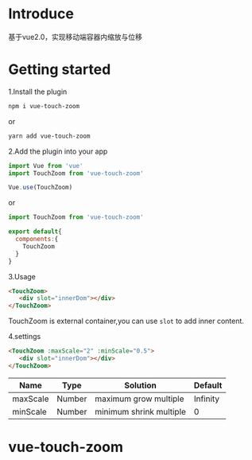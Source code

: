 # Introduce

基于vue2.0，实现移动端容器内缩放与位移



# Getting started

1.Install the plugin


```bash
npm i vue-touch-zoom
```

or

```bash
yarn add vue-touch-zoom
```



2.Add the plugin into your app

```js
import Vue from 'vue'
import TouchZoom from 'vue-touch-zoom'

Vue.use(TouchZoom)
```

or

```js
import TouchZoom from 'vue-touch-zoom'

export default{
  components:{
    TouchZoom
  }
}
```

3.Usage

```html
<TouchZoom>
   <div slot="innerDom"></div>
</TouchZoom>
```

TouchZoom is external container,you can use `slot` to add inner content.

4.settings

```html
<TouchZoom :maxScale="2" :minScale="0.5">
   <div slot="innerDom"></div>
</TouchZoom>
```

| Name     | Type   | Solution                | Default  |
| -------- | ------ | ----------------------- | -------- |
| maxScale | Number | maximum grow multiple   | Infinity |
| minScale | Number | minimum shrink multiple | 0        |

# vue-touch-zoom
